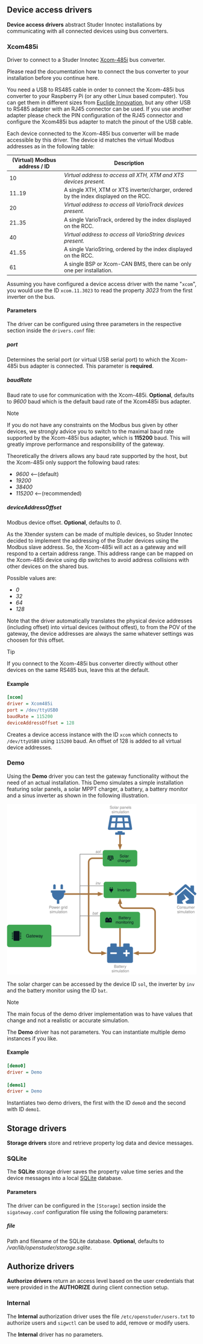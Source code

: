 ## Device access drivers

**Device access drivers** abstract Studer Innotec installations by communicating with all connected devices using bus converters.

### Xcom485i

Driver to connect to a Studer Innotec [Xcom-485i](https://www.studer-innotec.com/en/accessoires/variotrack-series/communication-module-xcom-485i-7397) bus converter.

Please read the documentation how to connect the bus converter to your installation before you continue here. 

You need a USB to RS485 cable in order to connect the Xcom-485i bus converter to your Raspberry Pi (or any other Linux based computer). You can get them in different sizes from 
[Euclide Innovation](https://www.euclide-innovation.com/product-category/cable-modbus-rj45-usb/), but any other USB to RS485 adapter with an RJ45 connector can be used. If you use another adapter
please check the PIN configuration of the RJ45 connector and configure the Xcom485i bus adapter to match the pinout of the USB cable.

Each device connected to the Xcom-485i bus converter will be made accessible by this driver. The device id matches the virtual Modbus addresses as in the following table:

| (Virtual) Modbus address / ID | Description |
| --- | --- |
| 10 | *Virtual address to access all XTH, XTM and XTS devices present.* |
| 11..19 | A single XTH, XTM or XTS inverter/charger, ordered by the index displayed on the RCC. |
| 20 | *Virtual address to access all VarioTrack devices present.* |
| 21..35 | A single VarioTrack, ordered by the index displayed on the RCC. |
| 40 | *Virtual address to access all VarioString devices present.* |
| 41..55 | A single VarioString, ordered by the index displayed on the RCC. |
| 61 | A single BSP or Xcom-CAN BMS, there can be only one per installation. |

Assuming you have configured a device access driver with the name "`xcom`", you would use the ID `xcom.11.3023` to read the property *3023* from the first inverter on the bus.

#### Parameters

The driver can be configured using three parameters in the respective section inside the `drivers.conf` file:

##### port

Determines the serial port (or virtual USB serial port) to which the Xcom-485i bus adapter is connected. This parameter is **required**.

##### baudRate

Baud rate to use for communication with the Xcom-485i. **Optional**, defaults to *9600* baud which is the default baud rate of the Xcom485i bus adapter. 

> [!Note]
> If you do not have any constraints on the Modbus bus given by other devices, we strongly advice you to switch to the maximal baud rate supported by the Xcom-485i bus adapter, which is 
> **115200** baud. This will greatly improve performance and responsibility of the gateway.

Theoretically the drivers allows any baud rate supported by the host, but the Xcom-485i only support the following baud rates:

- *9600* <--(default)
- *19200*
- *38400*
- *115200* <--(recommended)

##### deviceAddressOffset

Modbus device offset. **Optional**, defaults to *0*.

As the Xtender system can be made of multiple devices, so Studer Innotec decided to implement the addressing of the Studer devices using the Modbus slave address. So, the Xcom-485i will act as a 
gateway and will respond to a certain address range. This address range can be mapped on the Xcom-485i device using dip switches to avoid address collisions with other devices on the shared bus. 

Possible values are:

- *0*
- *32*
- *64*
- *128*

Note that the driver automatically translates the physical device addresses (including offset) into virtual devices (without offest), to from the POV of the gateway, the device addresses are always 
the same whatever settings was choosen for this offset.

> [!Tip]
> If you connect to the Xcom-485i bus converter directly without other devices on the same RS485 bus, leave this at the default.

#### Example

```ini
[xcom]
driver = Xcom485i
port = /dev/ttyUSB0
baudRate = 115200
deviceAddressOffset = 128
```

Creates a device access instance with the ID `xcom` which connects to `/dev/ttyUSB0` using `115200` baud. An offset of 128 is added to all virtual device addresses.

### Demo

Using the **Demo** driver you can test the gateway functionality without the need of an actual installation. This Demo simulates a simple installation featuring solar panels, a solar MPPT 
charger, a battery, a battery monitor and a sinus inverter as shown in the following illustration.

![](images/Demo-Driver01.svg)

The solar charger can be accessed by the device ID `sol`, the inverter by `inv` and the battery monitor using the ID `bat`.

> [!Note]
> The main focus of the demo driver implementation was to have values that change and not a realistic or accurate simulation.

The **Demo** driver has not parameters. You can instantiate multiple demo instances if you like.

#### Example

```ini
[demo0]
driver = Demo

[demo1]
driver = Demo
```

Instantiates two demo drivers, the first with the ID `demo0` and the second with ID `demo1`.

## Storage drivers

**Storage drivers** store and retrieve property log data and device messages.

### SQLite

The **SQLite** storage driver saves the property value time series and the device messages into a local [SQLite](https://www.sqlite.org/index.html) database.

#### Parameters

The driver can be configured in the `[Storage]` section inside the `sigateway.conf` configuration file using the following parameters:

##### file

Path and filename of the SQLite database. **Optional**, defaults to */var/lib/openstuder/storage.sqlite*.

## Authorize drivers

**Authorize drivers** return an access level based on the user credentials that were provided in the **AUTHORIZE** during client connection setup.

### Internal

The **Internal** authorization driver uses the file `/etc/openstuder/users.txt` to authorize users and `sigwctl` can be used to add, remove or modify users. 

The **Internal** driver has no parameters.
